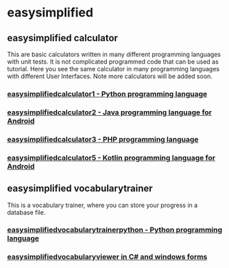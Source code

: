 # easysimplified
## easysimplified calculator
This are basic calculators written in many different programming languages with unit tests. It is not complicated programmed code that can be used as tutorial. Here you see the same calculator in many programming languages with different User Interfaces. Note more calculators will be added soon.
### [easysimplifiedcalculator1 - Python programming language](https://github.com/MakiWolf/easysimplifiedcalculator1)
### [easysimplifiedcalculator2 - Java programming language for Android](https://gitlab.com/makiwolf/easysimplifiedcalculator2)
### [easysimplifiedcalculator3 - PHP programming language](https://github.com/MakiWolf/easysimplifiedcalculator3)
### [easysimplifiedcalculator5 - Kotlin programming language for Android](https://gitlab.com/makiwolf/easysimplifiedcalculator5)

## easysimplified vocabularytrainer
This is a vocabulary trainer, where you can store your progress in a database file.
### [easysimplifiedvocabularytrainerpython - Python programming language](https://github.com/MakiWolf/easysimplifiedvocabularytrainerpython)
### [easysimplifiedvocabularyviewer in C# and windows forms](https://github.com/MakiWolf/easysimplifiedvocabularyviewer)

